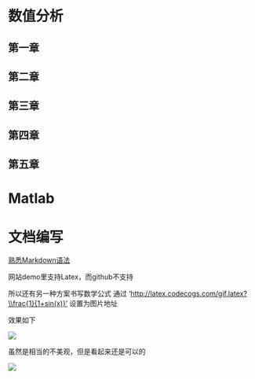 # 数值分析


## 第一章

## 第二章

## 第三章

## 第四章

## 第五章


# Matlab

# 文档编写
[熟悉Markdown语法](https://www.zybuluo.com/mdeditor)

网站demo里支持Latex，而github不支持

所以还有另一种方案书写数学公式
通过 ‘http://latex.codecogs.com/gif.latex?\\frac{1}{1+sin(x)}’ 设置为图片地址

效果如下

![](http://latex.codecogs.com/gif.latex?\\frac{1}{1+sin(x)})


虽然是相当的不美观，但是看起来还是可以的


![](http://latex.codecogs.com/gif.latex?\\frac{x_1}{x_2+sin(x^2)})